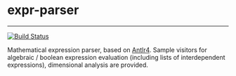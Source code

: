 # expr-parser 

--------------------------
[![Build
Status](https://travis-ci.org/borismarin/lems-expr-parser.svg)](https://travis-ci.org/borismarin/lems-expr-parser)


Mathematical expression parser, based on [Antlr4](http://www.antlr.org/). Sample visitors for algebraic / boolean expression evaluation (including lists of interdependent expressions), dimensional analysis are provided. 
